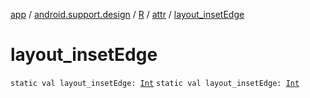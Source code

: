 [app](../../../index.md) / [android.support.design](../../index.md) / [R](../index.md) / [attr](index.md) / [layout_insetEdge](./layout_inset-edge.md)

# layout_insetEdge

`static val layout_insetEdge: `[`Int`](https://kotlinlang.org/api/latest/jvm/stdlib/kotlin/-int/index.html)
`static val layout_insetEdge: `[`Int`](https://kotlinlang.org/api/latest/jvm/stdlib/kotlin/-int/index.html)